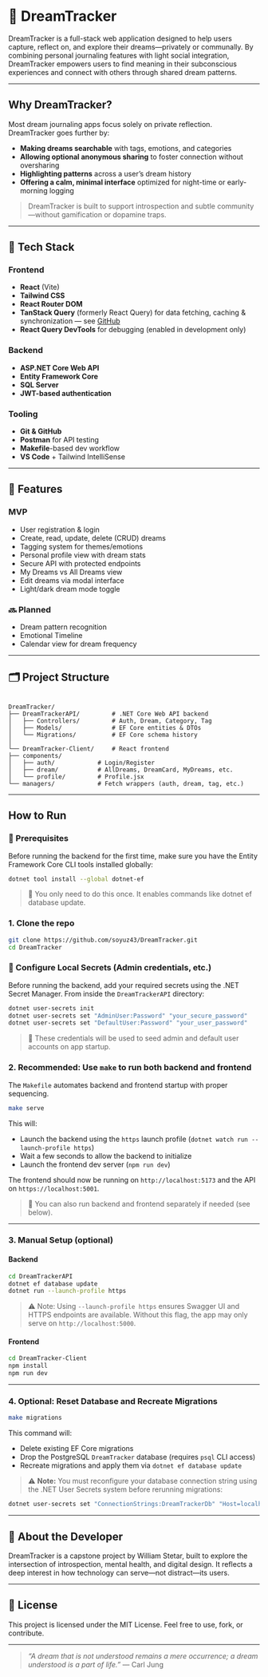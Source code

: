 # 🌙 DreamTracker

DreamTracker is a full-stack web application designed to help users capture, reflect on, and explore their dreams—privately or communally. By combining personal journaling features with light social integration, DreamTracker empowers users to find meaning in their subconscious experiences and connect with others through shared dream patterns.

---

## Why DreamTracker?

Most dream journaling apps focus solely on private reflection. DreamTracker goes further by:

- **Making dreams searchable** with tags, emotions, and categories
- **Allowing optional anonymous sharing** to foster connection without oversharing
- **Highlighting patterns** across a user’s dream history
- **Offering a calm, minimal interface** optimized for night-time or early-morning logging

> DreamTracker is built to support introspection and subtle community—without gamification or dopamine traps.

---

## 🔧 Tech Stack

### Frontend
- **React** (Vite)  
- **Tailwind CSS**  
- **React Router DOM**  
- **TanStack Query** (formerly React Query) for data fetching, caching & synchronization — see [GitHub](https://github.com/TanStack/query)  
- **React Query DevTools** for debugging (enabled in development only)  

### Backend
- **ASP.NET Core Web API**  
- **Entity Framework Core**  
- **SQL Server**  
- **JWT-based authentication**  

### Tooling
- **Git & GitHub**  
- **Postman** for API testing  
- **Makefile**-based dev workflow  
- **VS Code** + Tailwind IntelliSense  

---


## 🚀 Features

### MVP
- User registration & login
- Create, read, update, delete (CRUD) dreams
- Tagging system for themes/emotions
- Personal profile view with dream stats
- Secure API with protected endpoints
- My Dreams vs All Dreams view
- Edit dreams via modal interface
- Light/dark dream mode toggle

### 🔜 Planned
- Dream pattern recognition
- Emotional Timeline 
- Calendar view for dream frequency

---

## 🗂 Project Structure

```

DreamTracker/
├── DreamTrackerAPI/         # .NET Core Web API backend
│   ├── Controllers/         # Auth, Dream, Category, Tag
│   ├── Models/              # EF Core entities & DTOs
│   └── Migrations/          # EF Core schema history
│
└── DreamTracker-Client/     # React frontend
├── components/
│   ├── auth/            # Login/Register
│   ├── dream/           # AllDreams, DreamCard, MyDreams, etc.
│   └── profile/         # Profile.jsx
└── managers/            # Fetch wrappers (auth, dream, tag, etc.)

```

---


## How to Run

### 🔧 Prerequisites

Before running the backend for the first time, make sure you have the Entity Framework Core CLI tools installed globally:
```bash
dotnet tool install --global dotnet-ef
```
>📝 You only need to do this once. It enables commands like dotnet ef database update.


### 1. Clone the repo
```bash
git clone https://github.com/soyuz43/DreamTracker.git
cd DreamTracker
```

### 🔐 Configure Local Secrets (Admin credentials, etc.)

Before running the backend, add your required secrets using the .NET Secret Manager. From inside the `DreamTrackerAPI` directory:

```bash
dotnet user-secrets init
dotnet user-secrets set "AdminUser:Password" "your_secure_password"
dotnet user-secrets set "DefaultUser:Password" "your_user_password"
```

> 📝 These credentials will be used to seed admin and default user accounts on app startup. 


### 2. Recommended: Use `make` to run both backend and frontend

The `Makefile` automates backend and frontend startup with proper sequencing.

```bash
make serve
```

This will:

* Launch the backend using the `https` launch profile (`dotnet watch run --launch-profile https`)
* Wait a few seconds to allow the backend to initialize
* Launch the frontend dev server (`npm run dev`)

The frontend should now be running on `http://localhost:5173` and the API on `https://localhost:5001`.

> 📝 You can also run backend and frontend separately if needed (see below).

---

### 3. Manual Setup (optional)

#### Backend

```bash
cd DreamTrackerAPI
dotnet ef database update
dotnet run --launch-profile https
```

> ⚠️ Note: Using `--launch-profile https` ensures Swagger UI and HTTPS endpoints are available. Without this flag, the app may only serve on `http://localhost:5000`.

#### Frontend

```bash
cd DreamTracker-Client
npm install
npm run dev
```

---

### 4. Optional: Reset Database and Recreate Migrations

```bash
make migrations
```

This command will:

* Delete existing EF Core migrations
* Drop the PostgreSQL `DreamTracker` database (requires `psql` CLI access)
* Recreate migrations and apply them via `dotnet ef database update`

> ⚠️ **Note:** You must reconfigure your database connection string using the .NET User Secrets system before rerunning migrations:

```bash
dotnet user-secrets set "ConnectionStrings:DreamTrackerDb" "Host=localhost;Port=5432;Username=postgres;Password=your_password;Database=DreamTracker"
```




---

## 👤 About the Developer

DreamTracker is a capstone project by William Stetar, built to explore the intersection of introspection, mental health, and digital design. It reflects a deep interest in how technology can serve—not distract—its users.

---

## 📄 License

This project is licensed under the MIT License. Feel free to use, fork, or contribute.

---

> *“A dream that is not understood remains a mere occurrence; a dream understood is a part of life.”*
> — Carl Jung



